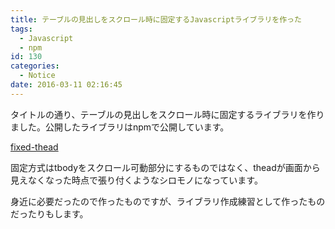 ```yaml
---
title: テーブルの見出しをスクロール時に固定するJavascriptライブラリを作った
tags:
  - Javascript
  - npm
id: 130
categories:
  - Notice
date: 2016-03-11 02:16:45
---
```


タイトルの通り、テーブルの見出しをスクロール時に固定するライブラリを作りました。公開したライブラリはnpmで公開しています。

[fixed-thead](https://www.npmjs.com/package/fixed-thead)

固定方式はtbodyをスクロール可動部分にするものではなく、theadが画面から見えなくなった時点で張り付くようなシロモノになっています。

身近に必要だったので作ったものですが、ライブラリ作成練習として作ったものだったりもします。